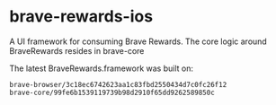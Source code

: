 # brave-rewards-ios

A UI framework for consuming Brave Rewards. The core logic around BraveRewards resides in brave-core

The latest BraveRewards.framework was built on:

```
brave-browser/3c18ec6742623aa1c83fbd2550434d7c0fc26f12
brave-core/99fe6b1539119739b98d2910f65dd9262589850c
```

